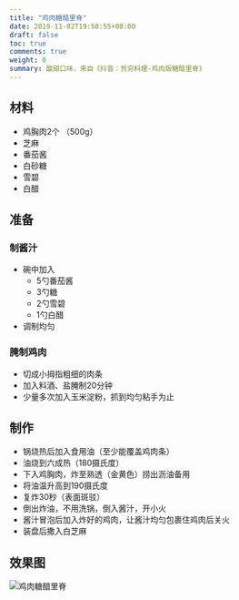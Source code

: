 ```yaml
---
title: "鸡肉糖醋里脊"
date: 2019-11-02T19:50:55+08:00
draft: false
toc: true
comments: true
weight: 0
summary: 酸甜口味，来自《抖音：贫穷料理-鸡肉版糖醋里脊》
---
```


## 材料

* 鸡胸肉2个 （500g）
* 芝麻
* 番茄酱
* 白砂糖
* 雪碧
* 白醋

## 准备

### 制酱汁

* 碗中加入
  * 5勺番茄酱
  * 3勺糖
  * 2勺雪碧
  * 1勺白醋
* 调制均匀

### 腌制鸡肉

* 切成小拇指粗细的肉条
* 加入料酒、盐腌制20分钟
* 少量多次加入玉米淀粉，抓到均匀粘手为止

## 制作

* 锅烧热后加入食用油（至少能覆盖鸡肉条）
* 油烧到六成热（180摄氏度）
* 下入鸡胸肉，炸至熟透（金黄色）捞出沥油备用
* 将油温升高到190摄氏度
* 复炸30秒（表面斑驳）
* 倒出炸油，不用洗锅，倒入酱汁，开小火
* 酱汁冒泡后加入炸好的鸡肉，让酱汁均匀包裹住鸡肉后关火
* 装盘后撒入白芝麻

## 效果图

![鸡肉糖醋里脊](/image/鸡肉糖醋里脊.jpeg)
